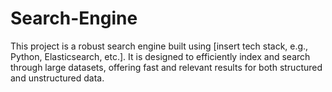 # Search-Engine
This project is a robust search engine built using [insert tech stack, e.g., Python, Elasticsearch, etc.]. It is designed to efficiently index and search through large datasets, offering fast and relevant results for both structured and unstructured data.
